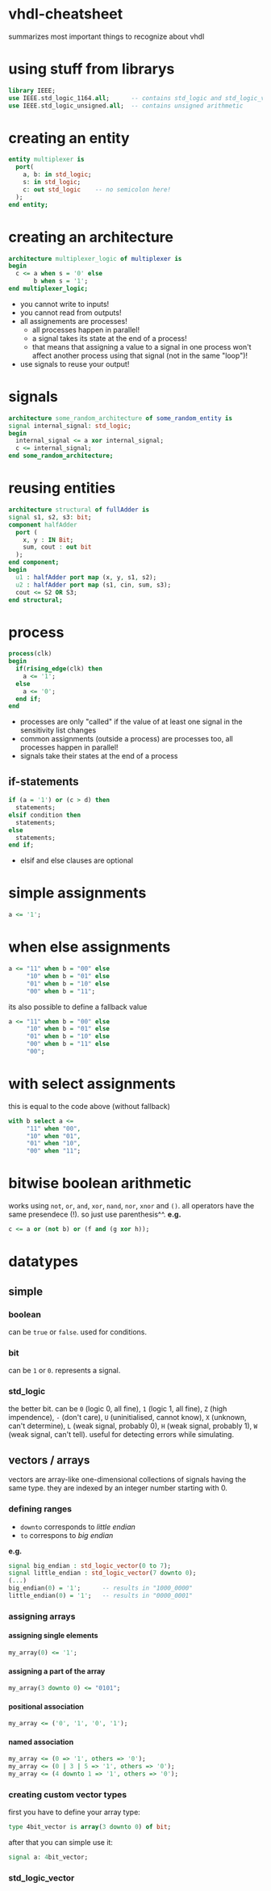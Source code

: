 # vhdl-cheatsheet
summarizes most important things to recognize about vhdl

# using stuff from librarys
```vhdl
library IEEE;
use IEEE.std_logic_1164.all;      -- contains std_logic and std_logic_vector (and more) 
use IEEE.std_logic_unsigned.all;  -- contains unsigned arithmetic
```

# creating an entity
```vhdl
entity multiplexer is
  port(
    a, b: in std_logic;
    s: in std_logic;
    c: out std_logic    -- no semicolon here!
  );
end entity;
```

# creating an architecture
```vhdl
architecture multiplexer_logic of multiplexer is
begin
  c <= a when s = '0' else
       b when s = '1';
end multiplexer_logic;
```
- you cannot write to inputs!
- you cannot read from outputs!
- all assignements are processes!
  - all processes happen in parallel!
  - a signal takes its state at the end of a process!
  - that means that assigning a value to a signal in one process won't affect another process using that signal (not in the same "loop")!
- use signals to reuse your output!

# signals
```vhdl
architecture some_random_architecture of some_random_entity is
signal internal_signal: std_logic;
begin
  internal_signal <= a xor internal_signal;
  c <= internal_signal;
end some_random_architecture;
```

# reusing entities
```vhdl
architecture structural of fullAdder is
signal s1, s2, s3: bit;
component halfAdder
  port (
    x, y : IN Bit;
    sum, cout : out bit
  );
end component;
begin
  u1 : halfAdder port map (x, y, s1, s2);
  u2 : halfAdder port map (s1, cin, sum, s3);
  cout <= S2 OR S3;
end structural;
```

# process
```vhdl
process(clk)
begin
  if(rising_edge(clk) then
    a <= '1';
  else
    a <= '0';
  end if;
end
```
- processes are only "called" if the value of at least one signal in the sensitivity list changes
- common assignments (outside a process) are processes too, all processes happen in parallel!
- signals take their states at the end of a process

## if-statements
```vhdl
if (a = '1') or (c > d) then
  statements;
elsif condition then
  statements;
else
  statements;
end if;
```
- elsif and else clauses are optional

# simple assignments
```vhdl
a <= '1';
```

# when else assignments
```vhdl
a <= "11" when b = "00" else
     "10" when b = "01" else
     "01" when b = "10" else
     "00" when b = "11";
```
its also possible to define a fallback value
```vhdl
a <= "11" when b = "00" else
     "10" when b = "01" else
     "01" when b = "10" else
     "00" when b = "11" else
     "00";
```

# with select assignments
this is equal to the code above (without fallback)
```vhdl
with b select a <= 
     "11" when "00",
     "10" when "01",
     "01" when "10",
     "00" when "11";
```

# bitwise boolean arithmetic
works using `not`, `or`, `and`, `xor`, `nand`, `nor`, `xnor` and `()`.
all operators have the same presendece (!). so just use parenthesis^^.
**e.g.**
```vhdl
c <= a or (not b) or (f and (g xor h));
```

# datatypes

## simple

### boolean
can be `true` or `false`. used for conditions.

### bit
can be `1` or `0`. represents a signal.

### std_logic
the better bit. can be `0` (logic 0, all fine), `1` (logic 1, all fine), `Z` (high impendence), `-` (don't care), `U` (uninitialised, cannot know), `X` (unknown, can't determine), `L` (weak signal, probably 0), `H` (weak signal, probably 1), `W` (weak signal, can't tell).
useful for detecting errors while simulating.

## vectors / arrays
vectors are array-like one-dimensional collections of signals having the same type. they are indexed by an integer number starting with 0.

### defining ranges
- `downto` corresponds to _little endian_
- `to` correspons to _big endian_

**e.g.**
```vhdl
signal big_endian : std_logic_vector(0 to 7);
signal little_endian : std_logic_vector(7 downto 0);
(...)
big_endian(0) = '1';      -- results in "1000_0000"
little_endian(0) = '1';   -- results in "0000_0001"
```

### assigning arrays
#### assigning single elements
```vhdl
my_array(0) <= '1';
```
#### assigning a part of the array
```vhdl
my_array(3 downto 0) <= "0101";
```
#### positional association
```vhdl
my_array <= ('0', '1', '0', '1');
```
#### named association
```vhdl
my_array <= (0 => '1', others => '0');
my_array <= (0 | 3 | 5 => '1', others => '0');
my_array <= (4 downto 1 => '1', others => '0');
```

### creating custom vector types
first you have to define your array type:
```vhdl
type 4bit_vector is array(3 downto 0) of bit;
```
after that you can simple use it:
```vhdl
signal a: 4bit_vector;
```

### std_logic_vector
